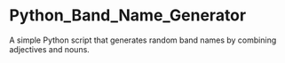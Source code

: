 # Python_Band_Name_Generator
A simple Python script that generates random band names by combining adjectives and nouns.
